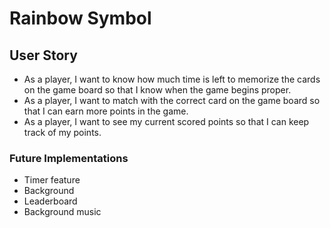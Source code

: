 # Rainbow Symbol

## User Story

- As a player, I want to know how much time is left to memorize the cards on the game board so that I know when the game begins proper.
- As a player, I want to match with the correct card on the game board so that I can earn more points in the game.
- As a player, I want to see my current scored points so that I can keep track of my points.

### Future Implementations

- Timer feature
- Background
- Leaderboard
- Background music
